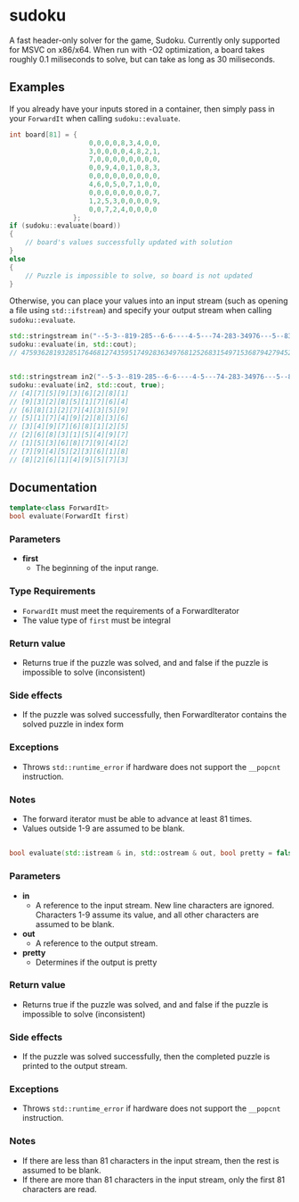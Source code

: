 # sudoku
A fast header-only solver for the game, Sudoku. Currently only supported for MSVC on x86/x64. When run with -O2 optimization, a board takes roughly 0.1 miliseconds to solve, but can take as long as 30 miliseconds.
## Examples
If you already have your inputs stored in a container, then simply pass in your ```ForwardIt``` when calling ```sudoku::evaluate```.
``` C++
int board[81] = {	
					0,0,0,0,8,3,4,0,0,
					3,0,0,0,0,4,8,2,1,
					7,0,0,0,0,0,0,0,0,
					0,0,9,4,0,1,0,8,3,
					0,0,0,0,0,0,0,0,0,
					4,6,0,5,0,7,1,0,0,
					0,0,0,0,0,0,0,0,7,
					1,2,5,3,0,0,0,0,9,
					0,0,7,2,4,0,0,0,0 
				};
if (sudoku::evaluate(board))
{
    // board's values successfully updated with solution
}
else
{
    // Puzzle is impossible to solve, so board is not updated
}
```

Otherwise, you can place your values into an input stream (such as opening a file using ```std::ifstream```) and specify your output stream when calling ```sudoku::evaluate```.
``` C++
std::stringstream in("--5-3--819-285--6-6----4-5---74-283-34976---5--83--49-15--87--2-9----6---26-495-3");
sudoku::evaluate(in, std::cout);
// 475936281932851764681274359517492836349768125268315497153687942794523618826149573


std::stringstream in2("--5-3--819-285--6-6----4-5---74-283-34976---5--83--49-15--87--2-9----6---26-495-3");
sudoku::evaluate(in2, std::cout, true);
// [4][7][5][9][3][6][2][8][1]
// [9][3][2][8][5][1][7][6][4]
// [6][8][1][2][7][4][3][5][9]
// [5][1][7][4][9][2][8][3][6]
// [3][4][9][7][6][8][1][2][5]
// [2][6][8][3][1][5][4][9][7]
// [1][5][3][6][8][7][9][4][2]
// [7][9][4][5][2][3][6][1][8]
// [8][2][6][1][4][9][5][7][3]
```
## Documentation
``` C++
template<class ForwardIt> 
bool evaluate(ForwardIt first)
```
### **Parameters**

- **first**
  - The beginning of the input range.
### **Type Requirements**
- ```ForwardIt``` must meet the requirements of a ForwardIterator
- The value type of ```first``` must be integral

### **Return value**
- Returns true if the puzzle was solved, and and false if the puzzle is impossible to solve (inconsistent)

### **Side effects**
- If the puzzle was solved successfully, then ForwardIterator contains the solved puzzle in index form

### **Exceptions**
- Throws ```std::runtime_error``` if hardware does not support the ```__popcnt``` instruction.

### **Notes**
- The forward iterator must be able to advance at least 81 times. 
- Values outside 1-9 are assumed to be blank.
##
``` C++
bool evaluate(std::istream & in, std::ostream & out, bool pretty = false)
```
### **Parameters**

- **in**
  - A reference to the input stream. New line characters are ignored. Characters 1-9 assume its value, and all other characters are assumed to be blank.
- **out**
  - A reference to the output stream.
- **pretty**
  - Determines if the output is pretty
  
### **Return value**
- Returns true if the puzzle was solved, and and false if the puzzle is impossible to solve (inconsistent)

### **Side effects**
- If the puzzle was solved successfully, then the completed puzzle is printed to the output stream.

### **Exceptions**
- Throws ```std::runtime_error``` if hardware does not support the ```__popcnt``` instruction.

### **Notes**
- If there are less than 81 characters in the input stream, then the rest is assumed to be blank.
- If there are more than 81 characters in the input stream, only the first 81 characters are read.




